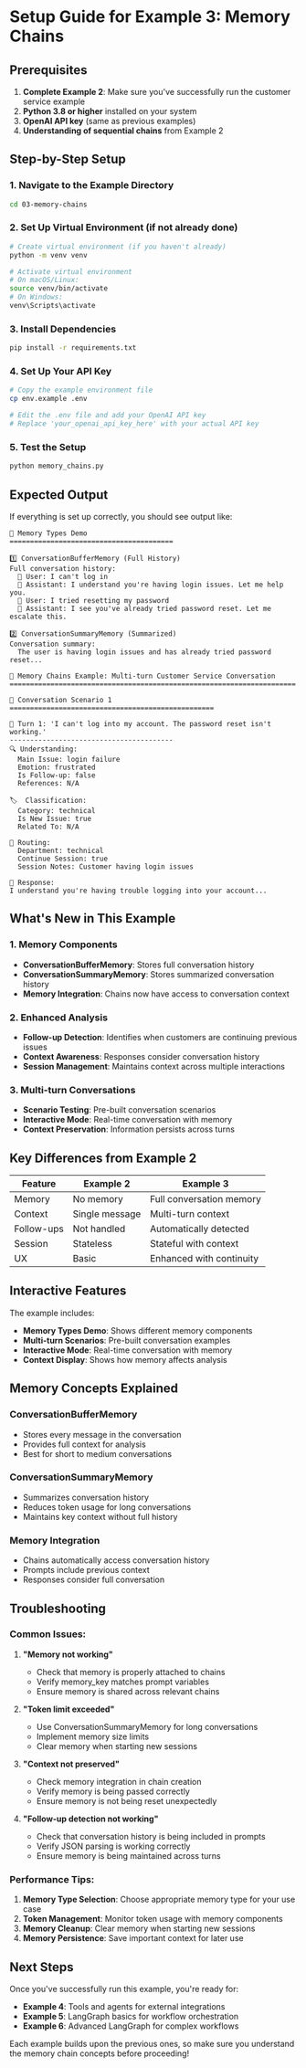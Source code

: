 # Setup Guide for Example 3: Memory Chains

## Prerequisites

1. **Complete Example 2**: Make sure you've successfully run the customer service example
2. **Python 3.8 or higher** installed on your system
3. **OpenAI API key** (same as previous examples)
4. **Understanding of sequential chains** from Example 2

## Step-by-Step Setup

### 1. Navigate to the Example Directory
```bash
cd 03-memory-chains
```

### 2. Set Up Virtual Environment (if not already done)
```bash
# Create virtual environment (if you haven't already)
python -m venv venv

# Activate virtual environment
# On macOS/Linux:
source venv/bin/activate
# On Windows:
venv\Scripts\activate
```

### 3. Install Dependencies
```bash
pip install -r requirements.txt
```

### 4. Set Up Your API Key
```bash
# Copy the example environment file
cp env.example .env

# Edit the .env file and add your OpenAI API key
# Replace 'your_openai_api_key_here' with your actual API key
```

### 5. Test the Setup
```bash
python memory_chains.py
```

## Expected Output

If everything is set up correctly, you should see output like:

```
🧠 Memory Types Demo
========================================

1️⃣ ConversationBufferMemory (Full History)
Full conversation history:
  👤 User: I can't log in
  🤖 Assistant: I understand you're having login issues. Let me help you.
  👤 User: I tried resetting my password
  🤖 Assistant: I see you've already tried password reset. Let me escalate this.

2️⃣ ConversationSummaryMemory (Summarized)
Conversation summary:
  The user is having login issues and has already tried password reset...

🎯 Memory Chains Example: Multi-turn Customer Service Conversation
======================================================================

🔄 Conversation Scenario 1
==================================================

📧 Turn 1: 'I can't log into my account. The password reset isn't working.'
----------------------------------------
🔍 Understanding:
  Main Issue: login failure
  Emotion: frustrated
  Is Follow-up: false
  References: N/A

🏷️  Classification:
  Category: technical
  Is New Issue: true
  Related To: N/A

🔄 Routing:
  Department: technical
  Continue Session: true
  Session Notes: Customer having login issues

💬 Response:
I understand you're having trouble logging into your account...
```

## What's New in This Example

### 1. Memory Components
- **ConversationBufferMemory**: Stores full conversation history
- **ConversationSummaryMemory**: Stores summarized conversation history
- **Memory Integration**: Chains now have access to conversation context

### 2. Enhanced Analysis
- **Follow-up Detection**: Identifies when customers are continuing previous issues
- **Context Awareness**: Responses consider conversation history
- **Session Management**: Maintains context across multiple interactions

### 3. Multi-turn Conversations
- **Scenario Testing**: Pre-built conversation scenarios
- **Interactive Mode**: Real-time conversation with memory
- **Context Preservation**: Information persists across turns

## Key Differences from Example 2

| Feature | Example 2 | Example 3 |
|---------|-----------|-----------|
| Memory | No memory | Full conversation memory |
| Context | Single message | Multi-turn context |
| Follow-ups | Not handled | Automatically detected |
| Session | Stateless | Stateful with context |
| UX | Basic | Enhanced with continuity |

## Interactive Features

The example includes:
- **Memory Types Demo**: Shows different memory components
- **Multi-turn Scenarios**: Pre-built conversation examples
- **Interactive Mode**: Real-time conversation with memory
- **Context Display**: Shows how memory affects analysis

## Memory Concepts Explained

### ConversationBufferMemory
- Stores every message in the conversation
- Provides full context for analysis
- Best for short to medium conversations

### ConversationSummaryMemory
- Summarizes conversation history
- Reduces token usage for long conversations
- Maintains key context without full history

### Memory Integration
- Chains automatically access conversation history
- Prompts include previous context
- Responses consider full conversation

## Troubleshooting

### Common Issues:

1. **"Memory not working"**
   - Check that memory is properly attached to chains
   - Verify memory_key matches prompt variables
   - Ensure memory is shared across relevant chains

2. **"Token limit exceeded"**
   - Use ConversationSummaryMemory for long conversations
   - Implement memory size limits
   - Clear memory when starting new sessions

3. **"Context not preserved"**
   - Check memory integration in chain creation
   - Verify memory is being passed correctly
   - Ensure memory is not being reset unexpectedly

4. **"Follow-up detection not working"**
   - Check that conversation history is being included in prompts
   - Verify JSON parsing is working correctly
   - Ensure memory is being maintained across turns

### Performance Tips:

1. **Memory Type Selection**: Choose appropriate memory type for your use case
2. **Token Management**: Monitor token usage with memory components
3. **Memory Cleanup**: Clear memory when starting new sessions
4. **Memory Persistence**: Save important context for later use

## Next Steps

Once you've successfully run this example, you're ready for:
- **Example 4**: Tools and agents for external integrations
- **Example 5**: LangGraph basics for workflow orchestration
- **Example 6**: Advanced LangGraph for complex workflows

Each example builds upon the previous ones, so make sure you understand the memory chain concepts before proceeding! 